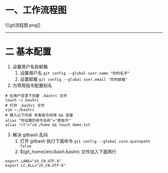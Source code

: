 # 一、工作流程图
![[git流程图.png]]
___
# 二 基本配置
1. 设置用户名和邮箱
	1. 设置用户名
	   `git config --global user.name "你的名字"`
	2. 设置邮箱
	   `git config --global user.email "你的邮箱"`
2. 为常用指令配置别名
```shell
# 在用户目录下创建 .bashrc 文件
touch ~/.bashrc
# 打开 .bashrc 文件
vim ~./bashrc
# 键入以下内容 多条指令间用 && 连接
alias "你设置的命令名称"="原指令"
alias "ct"="cd /home && touch demo.txt
```
3. 解决 gitbash 乱码
	1. 打开 gitbash 执行下面命令
	   `git config --global core.quotepath false`
	2. $(git_home)/etc/bash.bashrc 文件加入下面两行
```
export LANG="zh_CN.UTF-8"
export LC_ALL="zh_CN.UTF-8"
```
